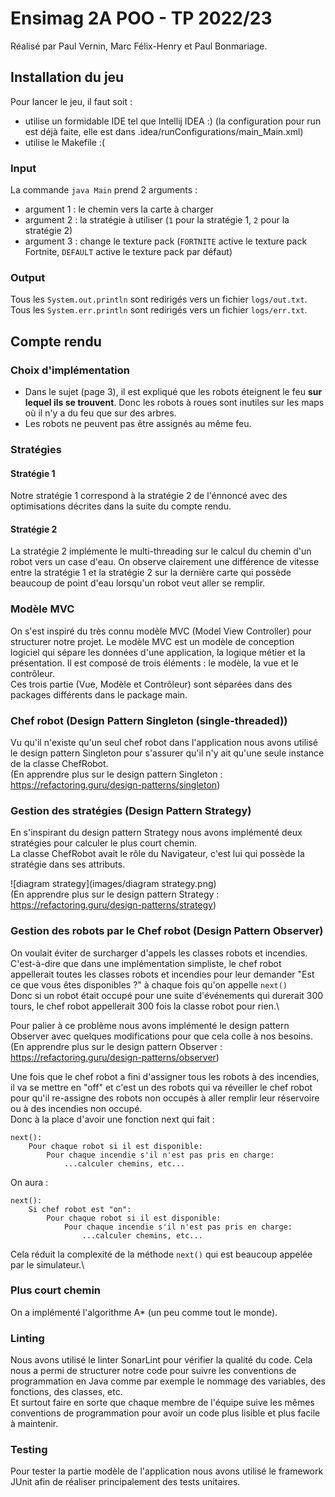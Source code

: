 

Ensimag 2A POO - TP 2022/23
============================
Réalisé par Paul Vernin, Marc Félix-Henry et Paul Bonmariage.

## Installation du jeu
Pour lancer le jeu, il faut soit :
- utilise un formidable IDE tel que Intellij IDEA :) (la configuration pour run est déjà faite, elle est dans .idea/runConfigurations/main_Main.xml)
- utilise le Makefile :(

### Input
La commande `java Main` prend 2 arguments :
- argument 1 : le chemin vers la carte à charger
- argument 2 : la stratégie à utiliser (`1` pour la stratégie 1, `2` pour la stratégie 2)
- argument 3 : change le texture pack (`FORTNITE` active le texture pack Fortnite, `DEFAULT` active le texture pack par défaut)
### Output
Tous les ``System.out.println`` sont redirigés vers un fichier ``logs/out.txt``.\
Tous les ``System.err.println`` sont redirigés vers un fichier ``logs/err.txt``.

## Compte rendu

### Choix d'implémentation
- Dans le sujet (page 3), il est expliqué que les robots éteignent le feu **sur lequel ils se trouvent**. Donc les robots à roues sont inutiles sur les maps où il n'y a du feu que sur des arbres.
- Les robots ne peuvent pas être assignés au même feu.

### Stratégies

#### Stratégie 1
Notre stratégie 1 correspond à la stratégie 2 de l'énnoncé avec des optimisations décrites dans la suite du compte rendu.

#### Stratégie 2
La stratégie 2 implémente le multi-threading sur le calcul du chemin d'un robot vers un case d'eau. On observe clairement une différence de vitesse entre la stratégie 1 et la stratégie 2 sur la dernière carte qui possède beaucoup de point d'eau lorsqu'un robot veut aller se remplir.

### Modèle MVC
On s'est inspiré du très connu modèle MVC (Model View Controller) pour structurer notre projet. Le modèle MVC est un modèle de conception logiciel qui sépare les données d'une application, la logique métier et la présentation. Il est composé de trois éléments : le modèle, la vue et le contrôleur.\
Ces trois partie (Vue, Modèle et Contrôleur) sont séparées dans des packages différents dans le package main.

### Chef robot (Design Pattern Singleton (single-threaded))
Vu qu'il n'existe qu'un seul chef robot dans l'application nous avons utilisé le design pattern Singleton pour s'assurer qu'il n'y ait qu'une seule instance de la classe ChefRobot.\
(En apprendre plus sur le design pattern Singleton : https://refactoring.guru/design-patterns/singleton)

### Gestion des stratégies (Design Pattern Strategy)
En s'inspirant du design pattern Strategy nous avons implémenté deux stratégies pour calculer le plus court chemin.\
La classe ChefRobot avait le rôle du Navigateur, c'est lui qui possède la stratégie dans ses attributs.

![diagram strategy](images/diagram strategy.png)\
(En apprendre plus sur le design pattern Strategy : https://refactoring.guru/design-patterns/strategy)

### Gestion des robots par le Chef robot (Design Pattern Observer)
On voulait éviter de surcharger d'appels les classes robots et incendies.\
C'est-à-dire que dans une implémentation simpliste, le chef robot appellerait toutes les classes robots et incendies pour leur demander "Est ce que vous êtes disponibles ?" à chaque fois qu'on appelle `next()`\
Donc si un robot était occupé pour une suite d'événements qui durerait 300 tours, le chef robot appellerait 300 fois la classe robot pour rien.\

Pour palier à ce problème nous avons implémenté le design pattern Observer avec quelques modifications pour que cela colle à nos besoins.\
(En apprendre plus sur le design pattern Observer : https://refactoring.guru/design-patterns/observer)

Une fois que le chef robot a fini d'assigner tous les robots à des incendies, il va se mettre en "off" et c'est un des robots qui va réveiller le chef robot pour qu'il re-assigne des robots non occupés à aller remplir leur réservoire ou à des incendies non occupé.\
Donc à la place d'avoir une fonction next qui fait :
```
next():
    Pour chaque robot si il est disponible:
        Pour chaque incendie s'il n'est pas pris en charge:
            ...calculer chemins, etc...

```
On aura :
```
next():
    Si chef robot est "on":
        Pour chaque robot si il est disponible:
            Pour chaque incendie s'il n'est pas pris en charge:
                ...calculer chemins, etc...
```
Cela réduit la complexité de la méthode ``next()`` qui est beaucoup appelée par le simulateur.\

### Plus court chemin
On a implémenté l'algorithme A* (un peu comme tout le monde).

### Linting
Nous avons utilisé le linter SonarLint pour vérifier la qualité du code. Cela nous a permi de structurer notre code pour suivre les conventions de programmation en Java comme par exemple le nommage des variables, des fonctions, des classes, etc.\
Et surtout faire en sorte que chaque membre de l'équipe suive les mêmes conventions de programmation pour avoir un code plus lisible et plus facile à maintenir.

### Testing
Pour tester la partie modèle de l'application nous avons utilisé le framework JUnit afin de réaliser principalement des tests unitaires.


